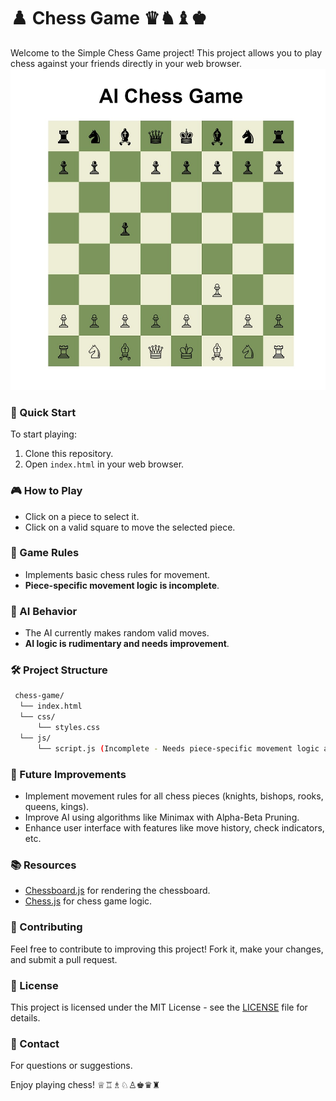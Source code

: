 # ♟️ Chess Game ♛♞♝♚

Welcome to the Simple Chess Game project! This project allows you to play chess against your friends directly in your web browser.
![Mage Image](Screenshots/chess1.0.jpg)
### 🚀 Quick Start

To start playing:

1. Clone this repository.
2. Open `index.html` in your web browser.

### 🎮 How to Play

- Click on a piece to select it.
- Click on a valid square to move the selected piece.

### 📜 Game Rules

- Implements basic chess rules for movement.
- **Piece-specific movement logic is incomplete**.

### 🤖 AI Behavior

- The AI currently makes random valid moves.
- **AI logic is rudimentary and needs improvement**.

### 🛠️ Project Structure
  ```sh
   chess-game/
    └── index.html
    └── css/
        └── styles.css
    └── js/
        └── script.js (Incomplete - Needs piece-specific movement logic and improved AI)
   ```

### 🌟 Future Improvements

- Implement movement rules for all chess pieces (knights, bishops, rooks, queens, kings).
- Improve AI using algorithms like Minimax with Alpha-Beta Pruning.
- Enhance user interface with features like move history, check indicators, etc.

### 📚 Resources

- [Chessboard.js](https://chessboardjs.com/) for rendering the chessboard.
- [Chess.js](https://github.com/jhlywa/chess.js/) for chess game logic.

### 📝 Contributing

Feel free to contribute to improving this project! Fork it, make your changes, and submit a pull request.

### 📄 License

This project is licensed under the MIT License - see the [LICENSE](LICENSE.txt) file for details.

### 📧 Contact

For questions or suggestions.

Enjoy playing chess! ♕♖♗♘♙♚♛♜

